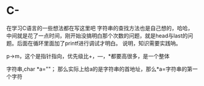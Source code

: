 # C-
在学习C语言的一些想法都在写这里吧
字符串的查找方法也是自己想的，哈哈，中间就是花了一点时间，刚开始没搞明白那个次数的问题，就是head与last的问题。后面在循环里面加了printf进行调试才明白。
说明，知识需要实践呐。


p->m，这个是指针指向，优先级比+，—，\*都要高很多，是一个整体

字符串,char *a=""；
那么实际上给a的是字符串的首地址，那么\*a=字符串的第一个字符

